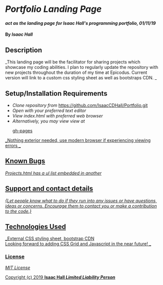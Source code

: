 # _Portfolio Landing Page_

#### _act as the landing page for Isaac Hall's programming portfolio, 01/11/19_

#### By _**Isaac Hall**_

## Description

_This landing page will be the facilitator for sharing projects which showcase my coding abilities. I plan to regularly update the repository with new projects throughout the duration of my time at Epicodus. Current version will link to a custom css styling sheet as well as bootstraps CDN. _

## Setup/Installation Requirements

* _Clone repository from_ https://github.com/IsaacCDHall/Portfolio.git
* _Open with your preferred text editor_
* _View index.html with preferred web browser_
* _Alternatively, you may view view at_ <p><a href="isaacCDHall.github.io/Portfolio">gh-pages</p>


_Nothing exterior needed, use modern browser if experiencing viewing errors _

## Known Bugs

_Projects.html has a ul list embedded in another_

## Support and contact details

_{Let people know what to do if they run into any issues or have questions, ideas or concerns.  Encourage them to contact you or make a contribution to the code.}_

## Technologies Used

_External CSS styling sheet, bootstrap CDN<br> Looking forward to adding CSS Grid and Javascript in the near future! _

### License

*MIT License*

Copyright (c) 2019 **Isaac Hall _Limited Liability Person_**
